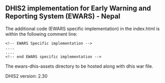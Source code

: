 ## DHIS2 implementation for Early Warning and Reporting System (EWARS) - Nepal

The additional code (EWARS specific implementation) in the index.html is within the following comment line:

	<!-- EWARS Specific implementation -->
	....
	....
	<!-- end EWARS specific implementation -->


The ewars-dhis-assets directory to be hosted along with dhis war file.

DHIS2 version: 2.30